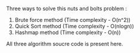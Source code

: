 Three ways to solve this nuts and bolts problem :

1. Brute force method (Time complexity - O(n^2))
2. Quick Sort method (Time complexity - O(nlogn))
3. Hashmap method (Time complexity - O(n))

All three algorithm soucre code is present here.
